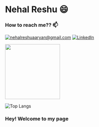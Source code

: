 # Nehal Reshu :smile:

### How to reach me??  :mailbox:

<a href="mailto:nehalreshuaaryan@gmail.com">![nehalreshuaaryan@gmail.com](https://img.shields.io/badge/Gmail-D14836?style=for-the-badge&logo=gmail&logoColor=white)</a>            <a href="https://www.linkedin.com/in/nehal-reshu-8a4b851a0/">![LinkedIn](https://img.shields.io/badge/LinkedIn-0077B5?style=for-the-badge&logo=linkedin&logoColor=white)</a>

<img height="180em" src="https://github-readme-stats.vercel.app/api?username=nehal6657&show_icons=true&hide_border=true&&count_private=true&include_all_commits=true&&theme=radical" />

![Top Langs](https://github-readme-stats.vercel.app/api/top-langs/?username=nehal6657&&theme=radical)

### Hey! Welcome to my page